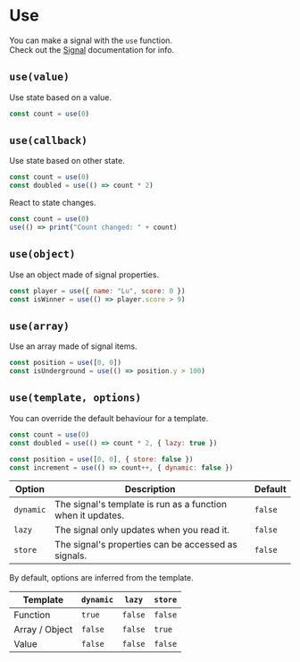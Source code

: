 # Use

You can make a signal with the `use` function.<br>
Check out the [Signal](signal.md) documentation for info.

## `use(value)`

Use state based on a value.

```javascript
const count = use(0)
```

## `use(callback)`

Use state based on other state.

```javascript
const count = use(0)
const doubled = use(() => count * 2)
```

React to state changes.

```javascript
const count = use(0)
use(() => print("Count changed: " + count)
```

## `use(object)`

Use an object made of signal properties.

```javascript
const player = use({ name: "Lu", score: 0 })
const isWinner = use(() => player.score > 9)
```

## `use(array)`

Use an array made of signal items.

```javascript
const position = use([0, 0])
const isUnderground = use(() => position.y > 100)
```

## `use(template, options)`

You can override the default behaviour for a template.

```javascript
const count = use(0)
const doubled = use(() => count * 2, { lazy: true })

const position = use([0, 0], { store: false })
const increment = use(() => count++, { dynamic: false })
```

| Option    | Description                                                 | Default |
| --------- | ----------------------------------------------------------- | ------- |
| `dynamic` | The signal's template is run as a function when it updates. | `false` |
| `lazy`    | The signal only updates when you read it.                   | `false` |
| `store`   | The signal's properties can be accessed as signals.         | `false` |

By default, options are inferred from the template.

| Template       | `dynamic` | `lazy`  | `store` |
| -------------- | --------- | ------- | ------- |
| Function       | `true`    | `false` | `false` |
| Array / Object | `false`   | `false` | `true`  |
| Value          | `false`   | `false` | `false` |
